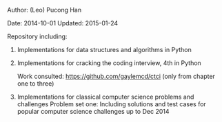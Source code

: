Author: (Leo) Pucong Han

Date:       2014-10-01
Updated:    2015-01-24

Repository including:

1.  Implementations for data structures and algorithms in Python

2.  Implementations for cracking the coding interview, 4th in Python

    Work consulted: https://github.com/gaylemcd/ctci (only from chapter one to three)

3.  Implementations for classical computer science problems and challenges
    Problem set one: Including solutions and test cases for popular computer science challenges up to Dec 2014
